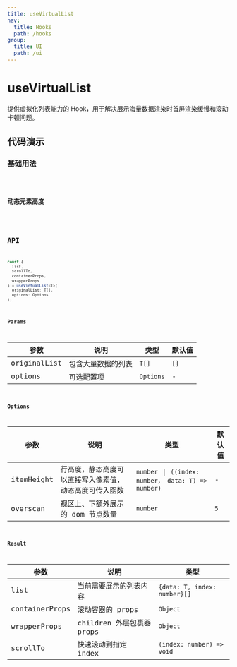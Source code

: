 ```yaml
---
title: useVirtualList
nav:
  title: Hooks
  path: /hooks
group:
  title: UI
  path: /ui
---
```


# useVirtualList

提供虚拟化列表能力的 Hook，用于解决展示海量数据渲染时首屏渲染缓慢和滚动卡顿问题。

## 代码演示

### 基础用法

<code src="./demo/demo1.tsx" />

### 动态元素高度

<code src="./demo/demo2.tsx" />

## API

```typescript
const {
  list,
  scrollTo,
  containerProps,
  wrapperProps
} = useVirtualList<T>(
  originalList: T[], 
  options: Options
);
```

### Params

| 参数         | 说明               | 类型      | 默认值 |
|--------------|--------------------|-----------|--------|
| originalList | 包含大量数据的列表 | `T[]`     | `[]`   |
| options      | 可选配置项         | `Options` | -      |


### Options

| 参数       | 说明                                                   | 类型                                                | 默认值 |
|------------|--------------------------------------------------------|-----------------------------------------------------|--------|
| itemHeight | 行高度，静态高度可以直接写入像素值，动态高度可传入函数 | `number` \| `((index: number， data: T) => number)` | -      |
| overscan   | 视区上、下额外展示的 dom 节点数量                      | `number`                                            | `5`    |

### Result

| 参数           | 说明                      | 类型                         |
|----------------|---------------------------|------------------------------|
| list           | 当前需要展示的列表内容    | `{data: T, index: number}[]` |
| containerProps | 滚动容器的 props          | `Object`                     |
| wrapperProps   | children 外层包裹器 props | `Object`                     |
| scrollTo       | 快速滚动到指定 index      | `(index: number) => void`    |
